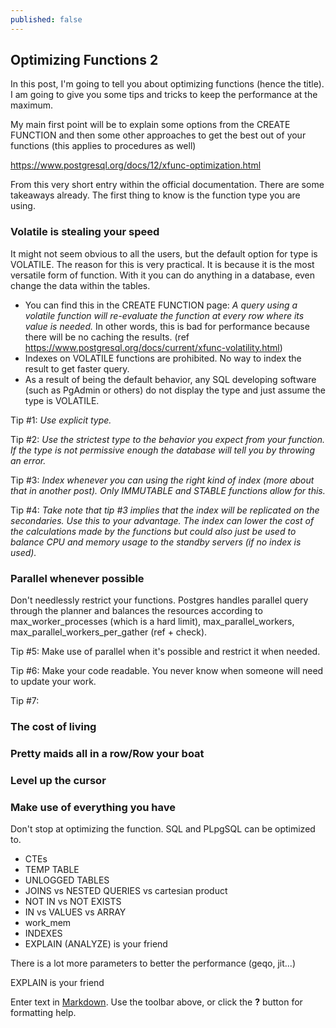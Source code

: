 ```yaml
---
published: false
---
```

## Optimizing Functions 2

In this post, I'm going to tell you about optimizing functions (hence the title). I am going to give you some tips and tricks to keep the performance at the maximum. 

My main first point will be to explain some options from the CREATE FUNCTION and then some other approaches to get the best out of your functions (this applies to procedures as well)

https://www.postgresql.org/docs/12/xfunc-optimization.html

From this very short entry within the official documentation. There are some takeaways already. The first thing to know is the function type you are using. 

### Volatile is stealing your speed


It might not seem obvious to all the users, but the default option for type is VOLATILE. The reason for this is very practical. It is because it is the most versatile form of function. With it you can do anything in a database, even change the data within the tables.

* You can find this in the CREATE FUNCTION page: *A query using a volatile function will re-evaluate the function at every row where its value is needed.* In other words, this is bad for performance because there will be no caching the results. (ref https://www.postgresql.org/docs/current/xfunc-volatility.html)
* Indexes on VOLATILE functions are prohibited. No way to index the result to get faster query. 
* As a result of being the default behavior, any SQL developing software (such as PgAdmin or others) do not display the type and just assume the type is VOLATILE.

Tip #1:
*Use explicit type.*

Tip #2:
*Use the strictest type to the behavior you expect from your function. If the type is not permissive enough the database will tell you by throwing an error.*

Tip #3:
*Index whenever you can using the right kind of index (more about that in another post). Only IMMUTABLE and STABLE functions allow for this.*

Tip #4:
*Take note that tip #3 implies that the index will be replicated on the secondaries. Use this to your advantage. The index can lower the cost of the calculations made by the functions but could also just be used to balance CPU and memory usage to the standby servers (if no index is used).*

### Parallel whenever possible

Don't needlessly restrict your functions. Postgres handles parallel query through the planner and balances the resources according to max_worker_processes (which is a hard limit), max_parallel_workers, max_parallel_workers_per_gather (ref + check).

Tip #5: Make use of parallel when it's possible and restrict it when needed.

Tip #6: Make your code readable. You never know when someone will need to update your work.

Tip #7: 

### The cost of living

### Pretty maids all in a row/Row your boat

### Level up the cursor

### Make use of everything you have 

Don't stop at optimizing the function. SQL and PLpgSQL can be optimized to. 

* CTEs
* TEMP TABLE
* UNLOGGED TABLES
* JOINS vs NESTED QUERIES vs cartesian product
* NOT IN vs NOT EXISTS 
* IN vs VALUES vs ARRAY
* work_mem
* INDEXES
* EXPLAIN (ANALYZE) is your friend


There is a lot more parameters to better the performance (geqo, jit...)

EXPLAIN is your friend





Enter text in [Markdown](http://daringfireball.net/projects/markdown/). Use the toolbar above, or click the **?** button for formatting help.
